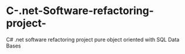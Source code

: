 # C-.net-Software-refactoring-project-
C# .net software refactoring project pure object oriented with  SQL Data Bases
